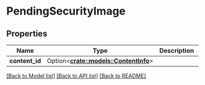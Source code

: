 # PendingSecurityImage

## Properties

Name | Type | Description | Notes
------------ | ------------- | ------------- | -------------
**content_id** | Option<[**crate::models::ContentInfo**](ContentInfo.md)> |  | [optional]

[[Back to Model list]](../README.md#documentation-for-models) [[Back to API list]](../README.md#documentation-for-api-endpoints) [[Back to README]](../README.md)


